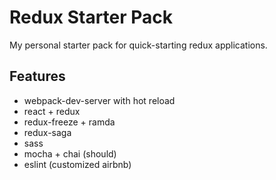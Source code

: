 # Redux Starter Pack
My personal starter pack for quick-starting redux applications.
## Features
* webpack-dev-server with hot reload
* react + redux
* redux-freeze + ramda
* redux-saga
* sass
* mocha + chai (should)
* eslint (customized airbnb)
